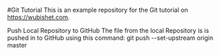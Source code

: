 #Git Tutorial
This is an example repository for the Git tutorial on https://wubishet.com. 

Push Local Repository to GitHub
The file from the local Repository is is pushed in to GitHub using this command: git push --set-upstream origin master
